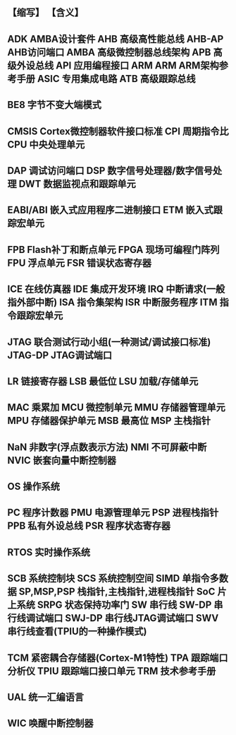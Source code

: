【缩写】            【含义】
--------------------------------------------------
ADK                 AMBA设计套件
AHB                 高级高性能总线
AHB-AP              AHB访问端口
AMBA                高级微控制器总线架构
APB                 高级外设总线
API                 应用编程接口
ARM ARM             ARM架构参考手册
ASIC                专用集成电路
ATB                 高级跟踪总线
--------------------------------------------------
BE8                 字节不变大端模式
--------------------------------------------------
CMSIS               Cortex微控制器软件接口标准
CPI                 周期指令比
CPU                 中央处理单元
--------------------------------------------------
DAP                 调试访问端口
DSP                 数字信号处理器/数字信号处理
DWT                 数据监视点和跟踪单元
--------------------------------------------------
EABI/ABI            嵌入式应用程序二进制接口
ETM                 嵌入式跟踪宏单元
--------------------------------------------------
FPB                 Flash补丁和断点单元
FPGA                现场可编程门阵列
FPU                 浮点单元
FSR                 错误状态寄存器
--------------------------------------------------
ICE                 在线仿真器
IDE                 集成开发环境
IRQ                 中断请求(一般指外部中断)
ISA                 指令集架构
ISR                 中断服务程序
ITM                 指令跟踪宏单元
--------------------------------------------------
JTAG                联合测试行动小组(一种测试/调试接口标准)
JTAG-DP             JTAG调试端口
--------------------------------------------------
LR                  链接寄存器
LSB                 最低位
LSU                 加载/存储单元
--------------------------------------------------
MAC                 乘累加
MCU                 微控制单元
MMU                 存储器管理单元
MPU                 存储器保护单元
MSB                 最高位
MSP                 主栈指针
--------------------------------------------------
NaN                 非数字(浮点数表示方法)
NMI                 不可屏蔽中断
NVIC                嵌套向量中断控制器
--------------------------------------------------
OS                  操作系统
--------------------------------------------------
PC                  程序计数器
PMU                 电源管理单元
PSP                 进程栈指针
PPB                 私有外设总线
PSR                 程序状态寄存器
--------------------------------------------------
RTOS                实时操作系统
--------------------------------------------------
SCB                 系统控制块
SCS                 系统控制空间
SIMD                单指令多数据
SP,MSP,PSP          栈指针,主栈指针,进程栈指针
SoC                 片上系统
SRPG                状态保持功率门
SW                  串行线
SW-DP               串行线调试端口
SWJ-DP              串行线JTAG调试端口
SWV                 串行线查看(TPIU的一种操作模式)
--------------------------------------------------
TCM                 紧密耦合存储器(Cortex-M1特性)
TPA                 跟踪端口分析仪
TPIU                跟踪端口接口单元
TRM                 技术参考手册
--------------------------------------------------
UAL                 统一汇编语言
--------------------------------------------------
WIC                 唤醒中断控制器
--------------------------------------------------
